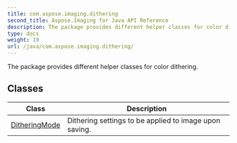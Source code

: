 ```yaml
---
title: com.aspose.imaging.dithering
second_title: Aspose.Imaging for Java API Reference
description: The package provides different helper classes for color dithering.
type: docs
weight: 19
url: /java/com.aspose.imaging.dithering/
---
```


The package provides different helper classes for color dithering.


## Classes

| Class | Description |
| --- | --- |
| [DitheringMode](../com.aspose.imaging.dithering/ditheringmode) | Dithering settings to be applied to image upon saving. |
